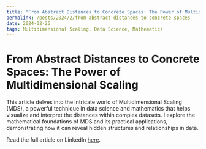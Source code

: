 ```yaml
---
title: "From Abstract Distances to Concrete Spaces: The Power of Multidimensional Scaling"
permalink: /posts/2024/2/from-abstract-distances-to-concrete-spaces
date: 2024-02-25
tags: Multidimensional Scaling, Data Science, Mathematics
---
```


# From Abstract Distances to Concrete Spaces: The Power of Multidimensional Scaling

This article delves into the intricate world of Multidimensional Scaling (MDS), a powerful technique in data science and mathematics that helps visualize and interpret the distances within complex datasets. I explore the mathematical foundations of MDS and its practical applications, demonstrating how it can reveal hidden structures and relationships in data.

Read the full article on LinkedIn [here](https://www.linkedin.com/pulse/from-abstract-distances-concrete-spaces-power-scaling-shubham-thorat-vozac/?trackingId=Y%2BWFHyeaPuqKfRqc%2BaoVWg%3D%3D).

